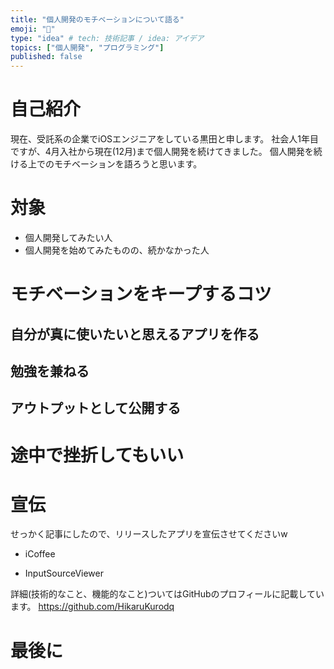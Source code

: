 ```yaml
---
title: "個人開発のモチベーションについて語る"
emoji: "🔨"
type: "idea" # tech: 技術記事 / idea: アイデア
topics: ["個人開発", "プログラミング"]
published: false
---
```


# 自己紹介
現在、受託系の企業でiOSエンジニアをしている黒田と申します。
社会人1年目ですが、4月入社から現在(12月)まで個人開発を続けてきました。
個人開発を続ける上でのモチベーションを語ろうと思います。

# 対象
- 個人開発してみたい人
- 個人開発を始めてみたものの、続かなかった人

# モチベーションをキープするコツ
## 自分が真に使いたいと思えるアプリを作る

## 勉強を兼ねる

## アウトプットとして公開する

# 途中で挫折してもいい

# 宣伝
せっかく記事にしたので、リリースしたアプリを宣伝させてくださいw

- iCoffee

- InputSourceViewer

詳細(技術的なこと、機能的なこと)ついてはGitHubのプロフィールに記載しています。
https://github.com/HikaruKurodq


# 最後に